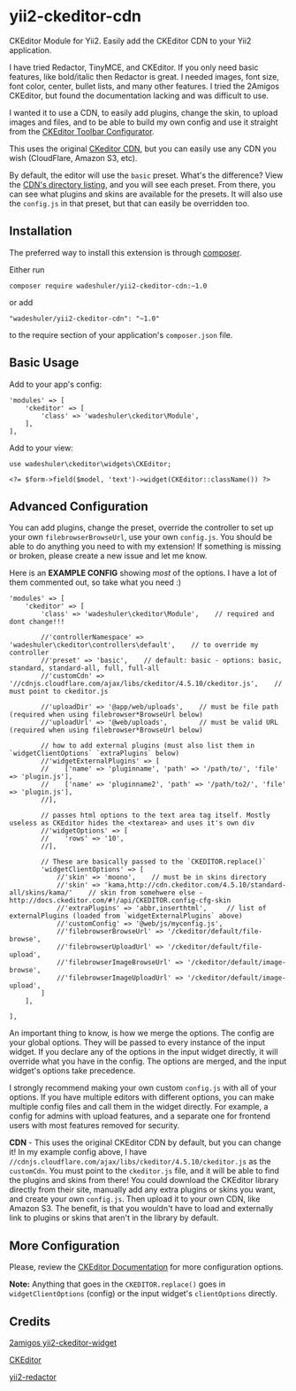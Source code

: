 # yii2-ckeditor-cdn
CKEditor Module for Yii2. Easily add the CKEditor CDN to your Yii2 application. 

I have tried Redactor, TinyMCE, and CKEditor. If you only need basic features, like bold/italic then Redactor is great. I needed 
images, font size, font color, center, bullet lists, and many other features. I tried the 2Amigos CKEditor, but found the documentation 
lacking and was difficult to use.

I wanted it to use a CDN, to easily add plugins, change the skin, to upload images and files, and to be able to build my 
own config and use it straight from the [CKEditor Toolbar Configurator](http://cdn.ckeditor.com/4.5.10/full-all/samples/toolbarconfigurator/index.html).

This uses the original [CKeditor CDN](https://cdn.ckeditor.com), but you can easily use any CDN you wish (CloudFlare, Amazon S3, etc).

By default, the editor will use the `basic` preset. What's the difference? View the [CDN's directory listing](http://cdn.ckeditor.com/4.5.10/), and you will 
see each preset. From there, you can see what plugins and skins are available for the presets. It will also use the `config.js` 
in that preset, but that can easily be overridden too.

## Installation

The preferred way to install this extension is through [composer](http://getcomposer.org/download/).

Either run

    composer require wadeshuler/yii2-ckeditor-cdn:~1.0

or add

    "wadeshuler/yii2-ckeditor-cdn": "~1.0"

to the require section of your application's `composer.json` file.

## Basic Usage

Add to your app's config:

    'modules' => [
        'ckeditor' => [
            'class' => 'wadeshuler\ckeditor\Module',
        ],
    ],

Add to your view:

    use wadeshuler\ckeditor\widgets\CKEditor;
    
    <?= $form->field($model, 'text')->widget(CKEditor::className()) ?>

## Advanced Configuration

You can add plugins, change the preset, override the controller to set up your own `filebrowserBrowseUrl`, use your own `config.js`. You should
be able to do anything you need to with my extension! If something is missing or broken, please create a new issue and let me know.

Here is an **EXAMPLE CONFIG** showing *most* of the options. I have a lot of them commented out, so take what you need :)

    'modules' => [
        'ckeditor' => [
            'class' => 'wadeshuler\ckeditor\Module',    // required and dont change!!!
            
            //'controllerNamespace' => 'wadeshuler\ckeditor\controllers\default',    // to override my controller
            //'preset' => 'basic',    // default: basic - options: basic, standard, standard-all, full, full-all
            //'customCdn' => '//cdnjs.cloudflare.com/ajax/libs/ckeditor/4.5.10/ckeditor.js',    // must point to ckeditor.js

            //'uploadDir' => '@app/web/uploads',    // must be file path (required when using filebrowser*BrowseUrl below)
            //'uploadUrl' => '@web/uploads',        // must be valid URL (required when using filebrowser*BrowseUrl below)
            
            // how to add external plugins (must also list them in `widgetClientOptions` `extraPlugins` below)
            //'widgetExternalPlugins' => [
            //    ['name' => 'pluginname', 'path' => '/path/to/', 'file' => 'plugin.js'],
            //    ['name' => 'pluginname2', 'path' => '/path/to2/', 'file' => 'plugin.js'],
            //],
            
            // passes html options to the text area tag itself. Mostly useless as CKEditor hides the <textarea> and uses it's own div
            //'widgetOptions' => [
            //    'rows' => '10',
            //],
            
            // These are basically passed to the `CKEDITOR.replace()`
            'widgetClientOptions' => [
                //'skin' => 'moono',    // must be in skins directory
                //'skin' => 'kama,http://cdn.ckeditor.com/4.5.10/standard-all/skins/kama/'    // skin from somehwere else - http://docs.ckeditor.com/#!/api/CKEDITOR.config-cfg-skin
                //'extraPlugins' => 'abbr,inserthtml',     // list of externalPlugins (loaded from `widgetExternalPlugins` above)
                //'customConfig' => '@web/js/myconfig.js',
                //'filebrowserBrowseUrl' => '/ckeditor/default/file-browse',
                //'filebrowserUploadUrl' => '/ckeditor/default/file-upload',
                //'filebrowserImageBrowseUrl' => '/ckeditor/default/image-browse',
                //'filebrowserImageUploadUrl' => '/ckeditor/default/image-upload',
            ]
        ],

    ],

An important thing to know, is how we merge the options. The config are your global options. They will be passed to every 
instance of the input widget. If you declare any of the options in the input widget directly, it will override what you have
in the config. The options are merged, and the input widget's options take precedence.

I strongly recommend making your own custom `config.js` with all of your options. If you have multiple editors with different 
options, you can make multiple config files and call them in the widget directly. For example, a config for admins with upload 
features, and a separate one for frontend users with most features removed for security.

**CDN** - This uses the original CKEditor CDN by default, but you can change it! In my example config above, I have `//cdnjs.cloudflare.com/ajax/libs/ckeditor/4.5.10/ckeditor.js` 
as the `customCdn`. You must point to the `ckeditor.js` file, and it will be able to find the plugins and skins from there! 
You could download the CKEditor library directly from their site, manually add any extra plugins or skins you want, and create 
your own `config.js`. Then upload it to your own CDN, like Amazon S3. The benefit, is that you wouldn't have to load and 
externally link to plugins or skins that aren't in the library by default.

## More Configuration
Please, review the [CKEditor Documentation](http://docs.ckeditor.com/#!/guide/dev_configuration) for more configuration options.

**Note:** Anything that goes in the `CKEDITOR.replace()` goes in `widgetClientOptions` (config) or the input widget's `clientOptions` directly.

## Credits
[2amigos yii2-ckeditor-widget](https://github.com/2amigos/yii2-ckeditor-widget)

[CKEditor](http://ckeditor.com)

[yii2-redactor](https://github.com/yiidoc/yii2-redactor)

